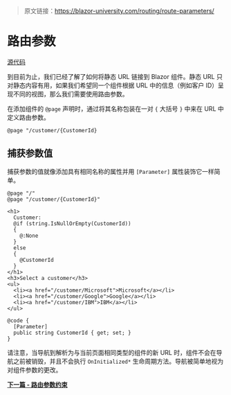 > 原文链接：https://blazor-university.com/routing/route-parameters/

# 路由参数

[源代码](https://github.com/mrpmorris/blazor-university/tree/master/src/Routing/CapturingAParameterValue)

到目前为止，我们已经了解了如何将静态 URL 链接到 Blazor 组件。静态 URL 只对静态内容有用，如果我们希望同一个组件根据 URL 中的信息（例如客户 ID）呈现不同的视图，那么我们需要使用路由参数。

在添加组件的 `@page` 声明时，通过将其名称包装在一对 `{` 大括号 `}` 中来在 URL 中定义路由参数。

```
@page "/customer/{CustomerId}
```

## 捕获参数值
捕获参数的值就像添加具有相同名称的属性并用 `[Parameter]` 属性装饰它一样简单。

```
@page "/"
@page "/customer/{CustomerId}"

<h1>
  Customer:
  @if (string.IsNullOrEmpty(CustomerId))
  {
    @:None
  }
  else
  {
    @CustomerId
  }
</h1>
<h3>Select a customer</h3>
<ul>
  <li><a href="/customer/Microsoft">Microsoft</a></li>
  <li><a href="/customer/Google">Google</a></li>
  <li><a href="/customer/IBM">IBM</a></li>
</ul>

@code {
  [Parameter]
  public string CustomerId { get; set; }
}
```

请注意，当导航到解析为与当前页面相同类型的组件的新 URL 时，组件不会在导航之前被销毁，并且不会执行 `OnInitialized*` 生命周期方法。导航被简单地视为对组件参数的更改。

**[下一篇 - 路由参数约束](https://feiyun0112.github.io/blazor-university.zh-cn/routing/constraining-route-parameters)**